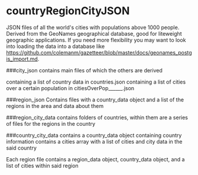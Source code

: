 # countryRegionCityJSON
JSON files of all the world's cities with populations above 1000 people. Derived from the GeoNames geographical database, good for liteweight geographic applications. If you need more flexibility you may want to look into loading the data into a database like https://github.com/colemanm/gazetteer/blob/master/docs/geonames_postgis_import.md.

###city_json
contains main files of which the others are derived

containing a list of country data in countries.json
containing a list of cities over a certain population in citiesOverPop______.json

###region_json
Contains files with a country_data object and a list of the regions in the area and data about them

###region_city_data
contains folders of countries, within them are a series of files for the regions in the country

###country_city_data
contains a country_data object containing country information 
contains a cities array with a list of cities and city data in the said country 

Each region file contains a region_data object, country_data object, and a list of cities within said region
